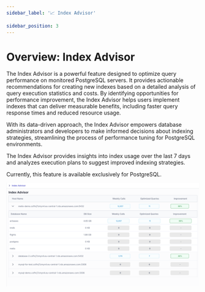 ```yaml
---
sidebar_label: '📈 Index Advisor'
 
sidebar_position: 3
---
```


# Overview: Index Advisor
The Index Advisor is a powerful feature designed to optimize query performance on monitored PostgreSQL servers. It provides actionable recommendations for creating new indexes based on a detailed analysis of query execution statistics and costs. By identifying opportunities for performance improvement, the Index Advisor helps users implement indexes that can deliver measurable benefits, including faster query response times and reduced resource usage.

With its data-driven approach, the Index Advisor empowers database administrators and developers to make informed decisions about indexing strategies, streamlining the process of performance tuning for PostgreSQL environments.

The Index Advisor provides insights into index usage over the last 7 days and analyzes execution plans to suggest improved indexing strategies.  
 
 Currently, this feature is available exclusively for PostgreSQL.

![Untitled](./index_advisor_main.png)


